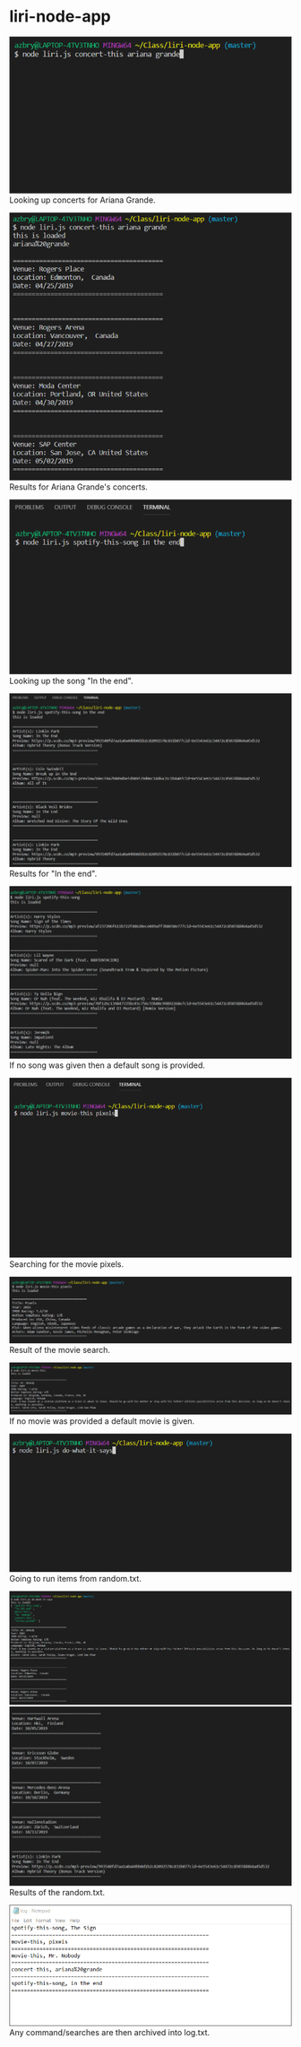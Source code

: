 # liri-node-app

![Screenshot](/screenshots/1.png)
Looking up concerts for Ariana Grande.

![Screenshot](/screenshots/2.png)
Results for Ariana Grande's concerts.

![Screenshot](/screenshots/3.png)
Looking up the song "In the end".

![Screenshot](/screenshots/4.png)
Results for "In the end".

![Screenshot](/screenshots/5.png)
If no song was given then a default song is provided.

![Screenshot](/screenshots/6.png)
Searching for the movie pixels.

![Screenshot](/screenshots/7.png)
Result of the movie search.

![Screenshot](/screenshots/8.png)
If no movie was provided a default movie is given.

![Screenshot](/screenshots/9.png)
Going to run items from random.txt.

![Screenshot](/screenshots/10.png)
![Screenshot](/screenshots/11.png)
Results of the random.txt.

![Screenshot](/screenshots/12.png)
Any command/searches are then archived into log.txt.
